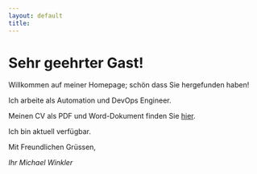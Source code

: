 ```yaml
---
layout: default
title:
---
```


# Sehr geehrter Gast! #

Willkommen auf meiner Homepage; schön dass Sie hergefunden haben! 

Ich arbeite als Automation und DevOps Engineer.

Meinen CV als PDF und Word-Dokument finden Sie [hier](downloads).

Ich bin aktuell verfügbar.

Mit Freundlichen Grüssen,

_Ihr Michael Winkler_


